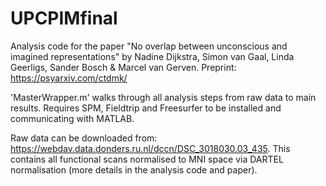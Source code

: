 # UPCPIMfinal

Analysis code for the paper "No overlap between unconscious and imagined representations" by Nadine Dijkstra, Simon van Gaal, Linda Geerligs, Sander Bosch & Marcel van Gerven. Preprint: https://psyarxiv.com/ctdmk/

'MasterWrapper.m' walks through all analysis steps from raw data to main results. Requires SPM, Fieldtrip and Freesurfer to be installed and communicating with MATLAB. 

Raw data can be downloaded from: https://webdav.data.donders.ru.nl/dccn/DSC_3018030.03_435. This contains all functional scans normalised to MNI space via DARTEL normalisation (more details in the analysis code and paper). 
